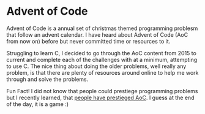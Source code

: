 # Advent of Code

Advent of Code is a annual set of christmas themed programming problesm that follow an advent calendar. I have heard about Advent of Code (AoC from now on) before but never committed time or resources to it.

Struggling to learn C, I decided to go through the AoC content from 2015 to current and complete each of the challenges with at a minimum, attempting to use C. The nice thing about doing the older problems, well really any problem, is that there are plenty of resources around online to help me work through and solve the problems.

Fun Fact! I did not know that people could prestiege programming problems but I recently learned, that [people have prestieged AoC](https://adventofcode.com/2022/leaderboard). I guess at the end of the day, it is a game :)

